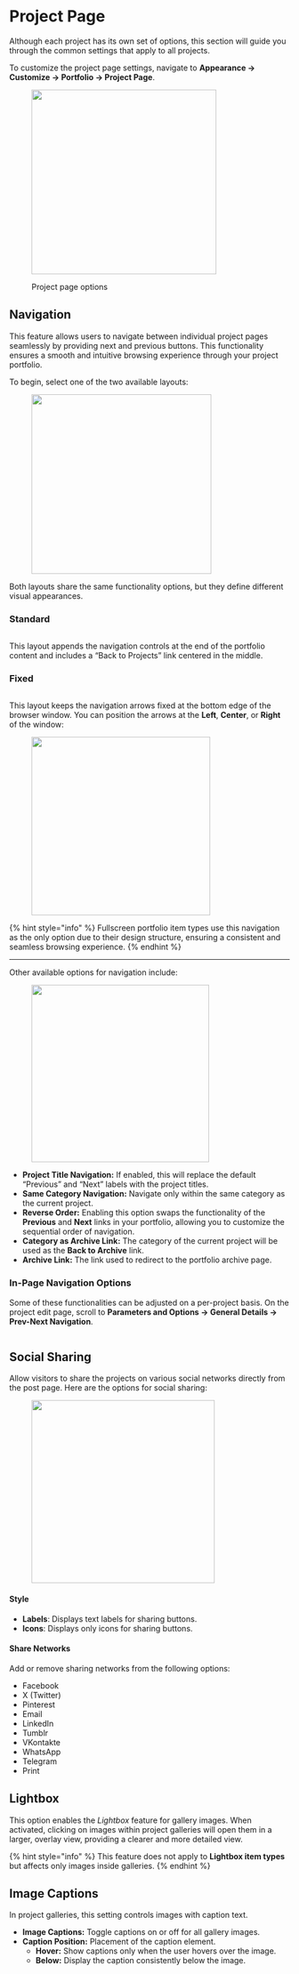 # Project Page

Although each project has its own set of options, this section will guide you through the common settings that apply to all projects.

To customize the project page settings, navigate to **Appearance -> Customize -> Portfolio -> Project Page**.​

<figure><img src="../../.gitbook/assets/Project Page Options.jpg" alt="" width="332"><figcaption><p>Project page options</p></figcaption></figure>

## Navigation

This feature allows users to navigate between individual project pages seamlessly by providing next and previous buttons. This functionality ensures a smooth and intuitive browsing experience through your project portfolio.

To begin, select one of the two available layouts:

<figure><img src="../../.gitbook/assets/Project Page - Navigation - Layout.jpg" alt="" width="323"><figcaption></figcaption></figure>

Both layouts share the same functionality options, but they define different visual appearances.

### Standard

<figure><img src="../../.gitbook/assets/Project Page - Navigation - Standard.jpg" alt=""><figcaption></figcaption></figure>

This layout appends the navigation controls at the end of the portfolio content and includes a “Back to Projects” link centered in the middle.

### Fixed

<figure><img src="../../.gitbook/assets/Project Page - Navigation - Fixed.jpg" alt=""><figcaption></figcaption></figure>

This layout keeps the navigation arrows fixed at the bottom edge of the browser window. You can position the arrows at the **Left**, **Center**, or **Right** of the window:

<figure><img src="../../.gitbook/assets/Project Page - Navigation - Fixed Align.jpg" alt="" width="321"><figcaption></figcaption></figure>

{% hint style="info" %}
Fullscreen portfolio item types use this navigation as the only option due to their design structure, ensuring a consistent and seamless browsing experience.
{% endhint %}

***

Other available options for navigation include:

<figure><img src="../../.gitbook/assets/Project Page - Navigation Options.jpg" alt="" width="319"><figcaption></figcaption></figure>

* **Project Title Navigation:** If enabled, this will replace the default “Previous” and “Next” labels with the project titles.
* **Same Category Navigation:** Navigate only within the same category as the current project.
* **Reverse Order:** Enabling this option swaps the functionality of the **Previous** and **Next** links in your portfolio, allowing you to customize the sequential order of navigation.
* **Category as Archive Link:** The category of the current project will be used as the **Back to Archive** link.
* **Archive Link:** The link used to redirect to the portfolio archive page.

### In-Page Navigation Options

Some of these functionalities can be adjusted on a per-project basis. On the project edit page, scroll to **Parameters and Options -> General Details -> Prev-Next Navigation**.

<figure><img src="../../.gitbook/assets/Project Page - Navigation In Page Options.jpg" alt=""><figcaption></figcaption></figure>

## Social Sharing

Allow visitors to share the projects on various social networks directly from the post page. Here are the options for social sharing:

<figure><img src="../../.gitbook/assets/blog-post-page-8.jpg" alt="" width="329"><figcaption></figcaption></figure>

#### Style

* **Labels**: Displays text labels for sharing buttons.
* **Icons**: Displays only icons for sharing buttons.

#### Share Networks

Add or remove sharing networks from the following options:

* Facebook
* X (Twitter)
* Pinterest
* Email
* LinkedIn
* Tumblr
* VKontakte
* WhatsApp
* Telegram
* Print

## Lightbox

This option enables the _Lightbox_ feature for gallery images. When activated, clicking on images within project galleries will open them in a larger, overlay view, providing a clearer and more detailed view.

{% hint style="info" %}
This feature does not apply to **Lightbox item types** but affects only images inside galleries.​
{% endhint %}

## Image Captions

In project galleries, this setting controls images with caption text.

* **Image Captions:** Toggle captions on or off for all gallery images.
* **Caption Position:** Placement of the caption element.
  * **Hover:** Show captions only when the user hovers over the image.
  * **Below:** Display the caption consistently below the image.
